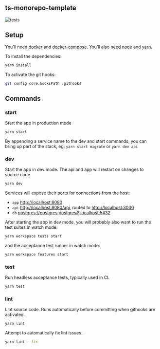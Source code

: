 ts-monorepo-template
--------------------

![tests](https://github.com/gumballhead/ts-monorepo-template/workflows/tests/badge.svg)

## Setup

You'll need [docker](https://www.docker.com/products/docker-desktop) and [docker-compose](https://docs.docker.com/compose/install/).
You'll also need [node](https://nodejs.org/en/download/) and [yarn](https://yarnpkg.com/getting-started/install).

To install the dependencies:
```bash
yarn install
```

To activate the git hooks:
```bash
git config core.hooksPath .githooks
```

## Commands
### start

Start the app in production mode

```bash
yarn start
```

By appending a service name to the dev and start commands, you can bring up part of the stack, eg:
`yarn start migrate` or `yarn dev api`

### dev
Start the app in dev mode. The api and app will restart on changes to source code.

```bash
yarn dev
```

Services will expose their ports for connections from the host:
* `app` [http://localhost:8080](http://localhost:8080)
* `api` [http://localhost:8080/api](http://localhost:8080/api), routed to [http://localhost:3000](http://localhost:3000)  
* `db` [postgres://postgres:postgres@localhost:5432](postgres://postgres:postgres@localhost:5432)

After starting the app in dev mode, you will probably also want to run the test suites in watch mode:
```bash
yarn workspace tests start
```

and the acceptance test runner in watch mode:
```bash
yarn workspace features start
```

### test
Run  headless acceptance tests, typically used in CI.

```bash
yarn test
```

### lint
Lint source code. Runs automatically before committing when githooks are activated.

```bash
yarn lint
```

Attempt to automatically fix lint issues.
```bash
yarn lint --fix
```
